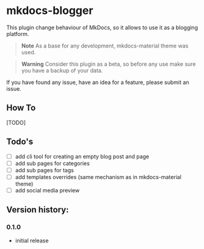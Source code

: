 # mkdocs-blogger
This plugin change behaviour of MkDocs, so it allows to use it as a blogging platform.

> **Note**
> As a base for any development, mkdocs-material theme was used.

> **Warning**
> Consider this plugin as a beta, so before any use make sure you have a backup of your data.

If you have found any issue, have an idea for a feature, please submit an issue.

## How To

[TODO]

## Todo's

- [ ] add cli tool for creating an empty blog post and page
- [ ] add sub pages for categories
- [ ] add sub pages for tags
- [ ] add templates overrides (same mechanism as in mkdocs-material theme)
- [ ] add social media preview

## Version history:

### 0.1.0

- initial release
